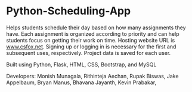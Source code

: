 # Python-Scheduling-App

Helps students schedule their day based on how many assignments they have. Each assignment is organized according to priority and can help students focus on getting their work on time. Hosting website URL is www.csfox.net. Signing up or logging in is necessary for the first and subsequent uses, respectively. Project data is saved for each user.

Built using Python, Flask, HTML, CSS, Bootstrap, and MySQL

Developers: 
Monish Munagala,
Rithinteja Aechan,
Rupak Biswas,
Jake Appelbaum,
Bryan Manus,
Bhavana Jayanth,
Kevin Prabakar,
